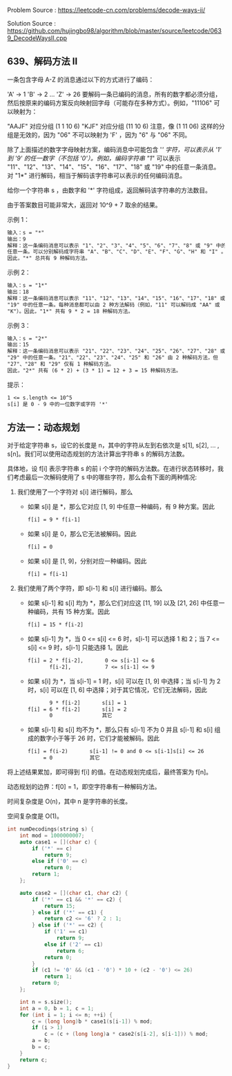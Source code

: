 <!--
 * @Author : Hu Jingbo
 * @Date   : 2021-10-05
-->

Problem Source : <https://leetcode-cn.com/problems/decode-ways-ii/>

Solution Source : <https://github.com/hujingbo98/algorithm/blob/master/source/leetcode/0639_DecodeWaysII.cpp>

## 639、解码方法 II

一条包含字母 A-Z 的消息通过以下的方式进行了编码：

'A' -> 1
'B' -> 2
...
'Z' -> 26
要解码一条已编码的消息，所有的数字都必须分组，然后按原来的编码方案反向映射回字母（可能存在多种方式）。例如，"11106" 可以映射为：

"AAJF" 对应分组 (1 1 10 6)
"KJF" 对应分组 (11 10 6)
注意，像 (1 11 06) 这样的分组是无效的，因为 "06" 不可以映射为 'F' ，因为 "6" 与 "06" 不同。

除了上面描述的数字字母映射方案，编码消息中可能包含 '*' 字符，可以表示从 '1' 到 '9' 的任一数字（不包括 '0'）。例如，编码字符串 "1*" 可以表示 "11"、"12"、"13"、"14"、"15"、"16"、"17"、"18" 或 "19" 中的任意一条消息。对 "1*" 进行解码，相当于解码该字符串可以表示的任何编码消息。

给你一个字符串 s ，由数字和 '*' 字符组成，返回解码该字符串的方法数目。

由于答案数目可能非常大，返回对 10^9 + 7 取余的结果。

示例 1：

```txt
输入：s = "*"
输出：9
解释：这一条编码消息可以表示 "1"、"2"、"3"、"4"、"5"、"6"、"7"、"8" 或 "9" 中的
任意一条。可以分别解码成字符串 "A"、"B"、"C"、"D"、"E"、"F"、"G"、"H" 和 "I" 。
因此，"*" 总共有 9 种解码方法。
```

示例 2：

```txt
输入：s = "1*"
输出：18
解释：这一条编码消息可以表示 "11"、"12"、"13"、"14"、"15"、"16"、"17"、"18" 或
"19" 中的任意一条。每种消息都可以由 2 种方法解码（例如，"11" 可以解码成 "AA" 或
"K"）。因此，"1*" 共有 9 * 2 = 18 种解码方法。
```

示例 3：

```txt
输入：s = "2*"
输出：15
解释：这一条编码消息可以表示 "21"、"22"、"23"、"24"、"25"、"26"、"27"、"28" 或
"29" 中的任意一条。"21"、"22"、"23"、"24"、"25" 和 "26" 由 2 种解码方法，但
"27"、"28" 和 "29" 仅有 1 种解码方法。
因此，"2*" 共有 (6 * 2) + (3 * 1) = 12 + 3 = 15 种解码方法。
```

提示：

```txt
1 <= s.length <= 10^5
s[i] 是 0 - 9 中的一位数字或字符 '*'
```

## 方法一：动态规划

对于给定字符串 s，设它的长度是 n，其中的字符从左到右依次是 s[1], s[2], ... , s[n]。我们可以使用动态规划的方法计算出字符串 s 的解码方法数。

具体地，设 f[i] 表示字符串 s 的前 i 个字符的解码方法数。在进行状态转移时，我们考虑最后一次解码使用了 s 中的哪些字符，那么会有下面的两种情况:

1. 我们使用了一个字符对 s[i] 进行解码，那么
   - 如果 s[i] 是 *，那么它对应 [1, 9] 中任意一种编码，有 9 种方案。因此

     ```txt
     f[i] = 9 * f[i-1]
     ```

   - 如果 s[i] 是 0，那么它无法被解码。因此

     ```txt
     f[i] = 0
     ```

   - 如果 s[i] 是 [1, 9]，分别对应一种编码。因此

     ```txt
     f[i] = f[i-1]
     ```

2. 我们使用了两个字符，即 s[i-1] 和 s[i] 进行编码。那么
   - 如果 s[i-1] 和 s[i] 均为 *，那么它们对应这 [11, 19] 以及 [21, 26] 中任意一种编码，共有 15 种方案。因此

     ```txt
     f[i] = 15 * f[i-2]
     ```

   - 如果 s[i-1] 为 *，当 0 <= s[i] <= 6 时，s[i-1] 可以选择 1 和 2；当 7 <= s[i] <= 9 时，s[i-1] 只能选择 1。因此

     ```txt
     f[i] = 2 * f[i-2],       0 <= s[i-1] <= 6
            f[i-2],           7 <= s[i-1] <= 9
     ```

   - 如果 s[i] 为 *，当 s[i-1] = 1 时，s[i] 可以在 [1, 9] 中选择；当 s[i-1] 为 2 时，s[i] 可以在 [1, 6] 中选择；对于其它情况，它们无法解码，因此

     ```txt
            9 * f[i-2]       s[i] = 1
     f[i] = 6 * f[i-2]       s[i] = 2
            0                其它
     ```

   - 如果 s[i-1] 和 s[i] 均不为 *，那么只有 s[i-1] 不为 0 并且 s[i-1] 和 s[i] 组成的数字小于等于 26 时，它们才能被解码。因此

     ```txt
     f[i] = f(i-2)       s[i-1] != 0 and 0 <= s[i-1]s[i] <= 26
          = 0            其它
     ```

将上述结果累加，即可得到 f[i] 的值。在动态规划完成后，最终答案为 f[n]。

动态规划的边界：f[0] = 1，即空字符串有一种解码方法。

时间复杂度是 O(n)，其中 n 是字符串的长度。

空间复杂度是 O(1)。

```c++
int numDecodings(string s) {
    int mod = 1000000007;
    auto case1 = [](char c) {
        if ('*' == c)
            return 9;
        else if ('0' == c)
            return 0;
        return 1;
    };

    auto case2 = [](char c1, char c2) {
        if ('*' == c1 && '*' == c2) {
            return 15;
        } else if ('*' == c1) {
            return c2 <= '6' ? 2 : 1;
        } else if ('*' == c2) {
            if ('1' == c1)
                return 9;
            else if ('2' == c1)
                return 6;
            return 0;
        }
        if (c1 != '0' && (c1 - '0') * 10 + (c2 - '0') <= 26)
            return 1;
        return 0;
    };

    int n = s.size();
    int a = 0, b = 1, c = 1;
    for (int i = 1; i <= n; ++i) {
        c = (long long)b * case1(s[i-1]) % mod;
        if (i > 1)
            c = (c + (long long)a * case2(s[i-2], s[i-1])) % mod;
        a = b;
        b = c;
    }
    return c;
}
```

